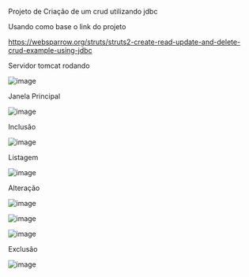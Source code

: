 Projeto de Criação de um crud utilizando jdbc

Usando como base o link do projeto

https://websparrow.org/struts/struts2-create-read-update-and-delete-crud-example-using-jdbc

Servidor tomcat rodando

![image](https://github.com/casdea/crud-struct2-jdbc/assets/13076257/85e05a9e-72f7-4bc7-9ee5-3c5803cf338b)

Janela Principal

![image](https://github.com/casdea/crud-struct2-jdbc/assets/13076257/3d067977-d909-41c1-ae7b-f3b80ea43227)

Inclusão

![image](https://github.com/casdea/crud-struct2-jdbc/assets/13076257/4510a6ac-0af1-4b45-a9ce-bb29d9ab30e7)

Listagem

![image](https://github.com/casdea/crud-struct2-jdbc/assets/13076257/382c0728-8f62-4e60-8480-ae6b6e79781c)

Alteração

![image](https://github.com/casdea/crud-struct2-jdbc/assets/13076257/f96e8478-47a7-4164-9b0f-b9377f0d8b85)

![image](https://github.com/casdea/crud-struct2-jdbc/assets/13076257/071780f8-6878-48fc-99df-9976cc6df318)

![image](https://github.com/casdea/crud-struct2-jdbc/assets/13076257/7cf284ec-72f7-4952-82df-0aab40a93532)

Exclusão

![image](https://github.com/casdea/crud-struct2-jdbc/assets/13076257/1ea01f27-c236-43fb-97e8-86d91a97b2ee)




